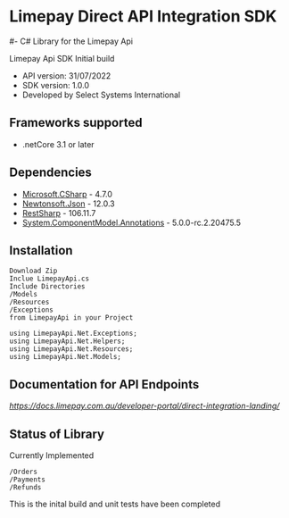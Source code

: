 # Limepay Direct API Integration SDK 
#- C# Library for the Limepay Api

Limepay Api SDK Initial build

- API version: 31/07/2022
- SDK version: 1.0.0
- Developed by Select Systems International 

<a name="frameworks-supported"></a>
## Frameworks supported
- .netCore 3.1 or later

<a name="dependencies"></a>
## Dependencies
- [Microsoft.CSharp](https://www.nuget.org/packages/RestSharp) - 4.7.0
- [Newtonsoft.Json](https://www.nuget.org/packages/Newtonsoft.Json/) - 12.0.3
- [RestSharp](https://www.nuget.org/packages/RestSharp/) - 106.11.7
- [System.ComponentModel.Annotations](https://www.nuget.org/packages/System.ComponentModel.Annotations/) - 5.0.0-rc.2.20475.5

<a name="installation"></a>
## Installation
```
Download Zip
Inclue LimepayApi.cs
Include Directories
/Models
/Resources
/Exceptions
from LimepayApi in your Project

using LimepayApi.Net.Exceptions;
using LimepayApi.Net.Helpers;
using LimepayApi.Net.Resources;
using LimepayApi.Net.Models;
```

<a name="documentation-for-api-endpoints"></a>
## Documentation for API Endpoints
*https://docs.limepay.com.au/developer-portal/direct-integration-landing/*

<a name="status"></a>
## Status of Library
Currently Implemented
```
/Orders
/Payments
/Refunds
```
This is the inital build and unit tests have been completed
